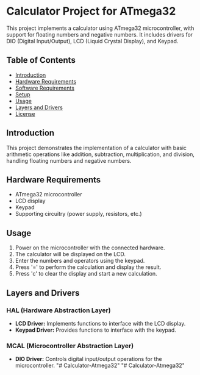 # Calculator Project for ATmega32

This project implements a calculator using ATmega32 microcontroller, with support for floating numbers and negative numbers. It includes drivers for DIO (Digital Input/Output), LCD (Liquid Crystal Display), and Keypad.

## Table of Contents

- [Introduction](#introduction)
- [Hardware Requirements](#hardware-requirements)
- [Software Requirements](#software-requirements)
- [Setup](#setup)
- [Usage](#usage)
- [Layers and Drivers](#layers-and-drivers)
- [License](#license)

## Introduction

This project demonstrates the implementation of a calculator with basic arithmetic operations like addition, subtraction, multiplication, and division, handling floating numbers and negative numbers.

## Hardware Requirements

- ATmega32 microcontroller
- LCD display
- Keypad
- Supporting circuitry (power supply, resistors, etc.)

## Usage

1. Power on the microcontroller with the connected hardware.
2. The calculator will be displayed on the LCD.
3. Enter the numbers and operators using the keypad.
4. Press '=' to perform the calculation and display the result.
5. Press 'c' to clear the display and start a new calculation.

## Layers and Drivers

### HAL (Hardware Abstraction Layer)

- **LCD Driver:** Implements functions to interface with the LCD display.
- **Keypad Driver:** Provides functions to interface with the keypad.

### MCAL (Microcontroller Abstraction Layer)

- **DIO Driver:** Controls digital input/output operations for the microcontroller.
"# Calculator-Atmega32" 
"# Calculator-Atmega32" 
